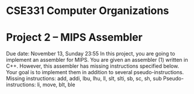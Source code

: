# CSE331 Computer Organizations
# Project 2 – MIPS Assembler 


Due date: November 13, Sunday 23:55
In this project, you are going to implement an assembler for MIPS. You are given
an assembler (1) written in C++. However, this assembler has missing
instructions specified below. Your goal is to implement them in addition to several
pseudo-instructions.
Missing instructions: add, addi, lbu, lhu, ll, slt, slti, sb, sc, sh, sub
Pseudo-instructions: li, move, blt, ble
